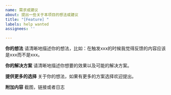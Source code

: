 ```yaml
---
name: 需求或建议
about: 提出一些关于本项目的想法或建议
title: "[Feature] "
labels: help wanted
assignees: ''

---
```


**你的想法**
请清晰地描述你的想法，比如：在触发xxx的时候我觉得反馈的内容应该是xxx而不是xxx。

**你的解决方案**
请清晰地描述你想要的效果以及可能的解决方案。

**提供更多的选择**
关于你的想法，如果有更多的方案选择欢迎提出。

**附加内容**
截图，链接或者日志
